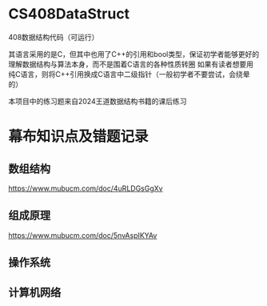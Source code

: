 # CS408DataStruct

 408数据结构代码（可运行）

其语言采用的是C，但其中也用了C++的引用和bool类型，保证初学者能够更好的理解数据结构与算法本身，而不是围着C语言的各种性质转圈
如果有读者想要用纯C语言，则将C++引用换成C语言中二级指针（一般初学者不要尝试，会绕晕的）

本项目中的练习题来自2024王道数据结构书籍的课后练习

# 幕布知识点及错题记录

## 数组结构

https://www.mubucm.com/doc/4uRLDGsGgXv

## 组成原理

https://www.mubucm.com/doc/5nvAspIKYAv

## 操作系统

## 计算机网络
